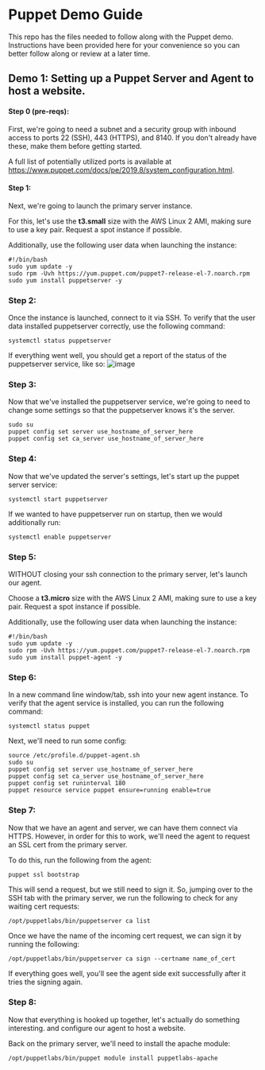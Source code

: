 # Puppet Demo Guide

This repo has the files needed to follow along with the Puppet demo. Instructions have been provided here for your convenience so you can better follow along or review at a later time.

## Demo 1: Setting up a Puppet Server and Agent to host a website.

#### Step 0 (pre-reqs):
First, we're going to need a subnet and a security group with inbound access to ports 22 (SSH), 443 (HTTPS), and 8140. If you don't already have these, make them before getting started.

A full list of potentially utilized ports is available at https://www.puppet.com/docs/pe/2019.8/system_configuration.html.

#### Step 1:
Next, we're going to launch the primary server instance. 

For this, let's use the **t3.small** size with the AWS Linux 2 AMI, making sure to use a key pair. Request a spot instance if possible.

Additionally, use the following user data when launching the instance:
```
#!/bin/bash
sudo yum update -y
sudo rpm -Uvh https://yum.puppet.com/puppet7-release-el-7.noarch.rpm
sudo yum install puppetserver -y
```

### Step 2:
Once the instance is launched, connect to it via SSH. To verify that the user data installed puppetserver correctly, use the following command:
```
systemctl status puppetserver
```

If everything went well, you should get a report of the status of the puppetserver service, like so:
![image](https://user-images.githubusercontent.com/121134907/216831455-d5135488-fe6c-46b5-bc80-392ac9e88f7b.png)

### Step 3:
Now that we've installed the puppetserver service, we're going to need to change some settings so that the puppetserver knows it's the server.
```
sudo su
puppet config set server use_hostname_of_server_here
puppet config set ca_server use_hostname_of_server_here
```

### Step 4:
Now that we've updated the server's settings, let's start up the puppet server service:
```
systemctl start puppetserver
```

If we wanted to have puppetserver run on startup, then we would additionally run:
```
systemctl enable puppetserver
```

### Step 5:
WITHOUT closing your ssh connection to the primary server, let's launch our agent.

Choose a **t3.micro** size with the AWS Linux 2 AMI, making sure to use a key pair. Request a spot instance if possible.

Additionally, use the following user data when launching the instance:
```
#!/bin/bash
sudo yum update -y
sudo rpm -Uvh https://yum.puppet.com/puppet7-release-el-7.noarch.rpm
sudo yum install puppet-agent -y
```

### Step 6:
In a new command line window/tab, ssh into your new agent instance. To verify that the agent service is installed, you can run the following command:
```
systemctl status puppet
```

Next, we'll need to run some config:
```
source /etc/profile.d/puppet-agent.sh
sudo su
puppet config set server use_hostname_of_server_here
puppet config set ca_server use_hostname_of_server_here
puppet config set runinterval 180
puppet resource service puppet ensure=running enable=true
```

### Step 7:
Now that we have an agent and server, we can have them connect via HTTPS. However, in order for this to work, we'll need the agent to request an SSL cert from the primary server.

To do this, run the following from the agent:
```
puppet ssl bootstrap
```

This will send a request, but we still need to sign it. So, jumping over to the SSH tab with the primary server, we run the following to check for any waiting cert requests:
```
/opt/puppetlabs/bin/puppetserver ca list
```

Once we have the name of the incoming cert request, we can sign it by running the following:
```
/opt/puppetlabs/bin/puppetserver ca sign --certname name_of_cert
```

If everything goes well, you'll see the agent side exit successfully after it tries the signing again.

### Step 8:
Now that everything is hooked up together, let's actually do something interesting. and configure our agent to host a website.

Back on the primary server, we'll need to install the apache module:
```
/opt/puppetlabs/bin/puppet module install puppetlabs-apache
```

